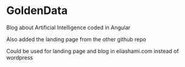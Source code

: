 # GoldenData

Blog about Artificial Intelligence coded in Angular

Also added the landing page from the other github repo 

Could be used for landing page and blog in eliashami.com instead of wordpress
